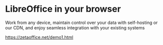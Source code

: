 # LibreOffice in your browser

Work from any device, maintain control over your data with self-hosting
or our CDN, and enjoy seamless integration with your existing systems


<https://zetaoffice.net/demo1.html>